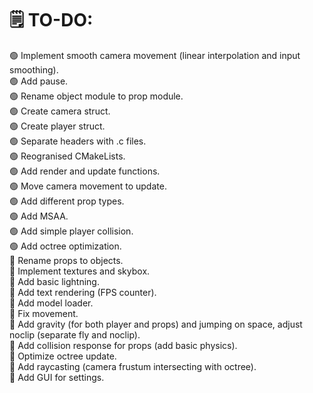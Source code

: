 # 🗒️ TO-DO:
🟢 Implement smooth camera movement (linear interpolation and input smoothing).\
🟢 Add pause.\
🟢 Rename object module to prop module.\
🟢 Create camera struct.\
🟢 Create player struct.\
🟢 Separate headers with .c files.\
🟢 Reogranised CMakeLists.\
🟢 Add render and update functions.\
🟢 Move camera movement to update.\
🟢 Add different prop types.\
🟢 Add MSAA.\
🟢 Add simple player collision.\
🟢 Add octree optimization.\
🔴 Rename props to objects.\
🔴 Implement textures and skybox.\
🔴 Add basic lightning.\
🔴 Add text rendering (FPS counter).\
🔴 Add model loader.\
🔴 Fix movement.\
🔴 Add gravity (for both player and props) and jumping on space, adjust noclip (separate fly and noclip).\
🔴 Add collision response for props (add basic physics).\
🔴 Optimize octree update.\
🔴 Add raycasting (camera frustum intersecting with octree).\
🔴 Add GUI for settings.